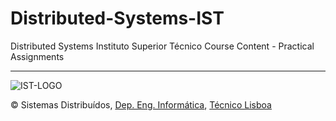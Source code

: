 # Distributed-Systems-IST
Distributed Systems Instituto Superior Técnico Course Content - Practical Assignments

* * *

![IST-LOGO](https://camo.githubusercontent.com/8eb8ec735b6ac78c6495caa84c7ea6c02a5ca966/687474703a2f2f6f7765656b2e7465636e69636f2e756c6973626f612e70742f6173736574732f696d672f706172746e65722d6973742e706e67)

© Sistemas Distribuídos, [Dep. Eng. Informática](http://www.dei.tecnico.ulisboa.pt/), [Técnico Lisboa](http://www.ist.eu)  